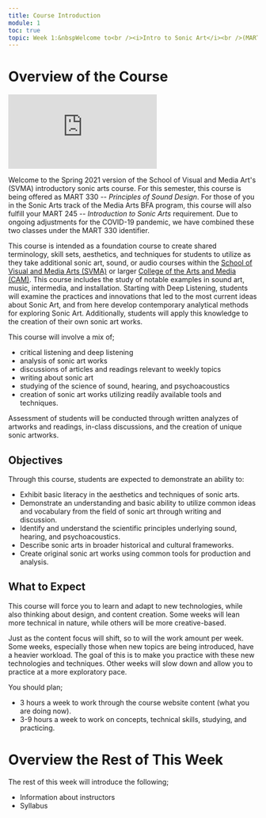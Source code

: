 ```yaml
---
title: Course Introduction
module: 1
toc: true
topic: Week 1:&nbspWelcome to<br /><i>Intro to Sonic Art</i><br />(MART 245)
---
```




# Overview of the Course

<div class="embed-responsive embed-responsive-16by9"><iframe class="embed-responsive-item" src="https://www.youtube.com/embed/RtLJUWDRFoY" frameborder="0" allow="accelerometer; autoplay; encrypted-media; gyroscope; picture-in-picture" allowfullscreen></iframe></div>

Welcome to the Spring 2021 version of the School of Visual and Media Art's (SVMA) introductory sonic arts course. For this semester, this course is being offered as MART 330 -- _Principles of Sound Design_. For those of you in the Sonic Arts track of the Media Arts BFA program, this course will also fulfill your MART 245 -- _Introduction to Sonic Arts_ requirement. Due to ongoing adjustments for the COVID-19 pandemic, we have combined these two classes under the MART 330 identifier.

This course is intended as a foundation course to create shared terminology, skill sets, aesthetics, and techniques for students to utilize as they take additional sonic art, sound, or audio courses within the [School of Visual and Media Arts (SVMA)](https://www.umt.edu/svma/) or larger [College of the Arts and Media (CAM)](https://www.umt.edu/umarts/). This course includes the study of notable examples in sound art, music, intermedia, and installation. Starting with Deep Listening, students will examine the practices and innovations that led to the most current ideas about Sonic Art, and from here develop contemporary analytical methods for exploring Sonic Art. Additionally, students will apply this knowledge to the creation of their own sonic art works.

This course will involve a mix of;

- critical listening and deep listening
- analysis of sonic art works
- discussions of articles and readings relevant to weekly topics
- writing about sonic art
- studying of the science of sound, hearing, and psychoacoustics
- creation of sonic art works utilizing readily available tools and techniques.

Assessment of students will be conducted through written analyzes of artworks and readings, in-class discussions, and the creation of unique sonic artworks.


## Objectives

Through this course, students are expected to demonstrate an ability to:

- Exhibit basic literacy in the aesthetics and techniques of sonic arts.
- Demonstrate an understanding and basic ability to utilize common ideas and vocabulary from the field of sonic art through writing and discussion.
- Identify and understand the scientific principles underlying sound, hearing, and psychoacoustics.
- Describe sonic arts in broader historical and cultural frameworks.
- Create original sonic art works using common tools for production and analysis.


## What to Expect

This course will force you to learn and adapt to new technologies, while also thinking about design, and content creation. Some weeks will lean more technical in nature, while others will be more creative-based.

Just as the content focus will shift, so to will the work amount per week. Some weeks, especially those when new topics are being introduced, have a heavier workload. The goal of this is to make you practice with these new technologies and techniques. Other weeks will slow down and allow you to practice at a more exploratory pace.

You should plan;

- 3 hours a week to work through the course website content (what you are doing now).
- 3-9 hours a week to work on concepts, technical skills, studying, and practicing.



# Overview the Rest of This Week

The rest of this week will introduce the following;

- Information about instructors
- Syllabus
